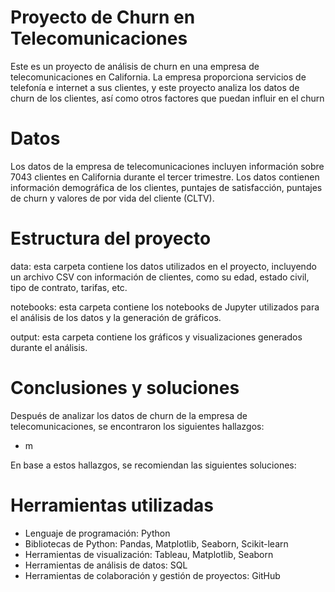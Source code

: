 # Proyecto de Churn en Telecomunicaciones
Este es un proyecto de análisis de churn en una empresa de telecomunicaciones en California. La empresa proporciona servicios de telefonía e internet a sus clientes, y este proyecto analiza los datos de churn de los clientes, así como otros factores que puedan influir en el churn

# Datos

Los datos de la empresa de telecomunicaciones incluyen información sobre 7043 clientes en California durante el tercer trimestre. Los datos contienen información demográfica de los clientes, puntajes de satisfacción, puntajes de churn y valores de por vida del cliente (CLTV).

# Estructura del proyecto
data: esta carpeta contiene los datos utilizados en el proyecto, incluyendo un archivo CSV con información de clientes, como su edad, estado civil, tipo de contrato, tarifas, etc.

notebooks: esta carpeta contiene los notebooks de Jupyter utilizados para el análisis de los datos y la generación de gráficos.

output: esta carpeta contiene los gráficos y visualizaciones generados durante el análisis.

# Conclusiones y soluciones

Después de analizar los datos de churn de la empresa de telecomunicaciones, se encontraron los siguientes hallazgos:

- m

En base a estos hallazgos, se recomiendan las siguientes soluciones:

# Herramientas utilizadas
- Lenguaje de programación: Python
- Bibliotecas de Python: Pandas, Matplotlib, Seaborn, Scikit-learn
- Herramientas de visualización: Tableau, Matplotlib, Seaborn
- Herramientas de análisis de datos: SQL
- Herramientas de colaboración y gestión de proyectos: GitHub



